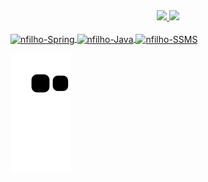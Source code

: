 <div align="center">
  <a href="https://github.com/nortonmanfrejr">
  <img height="180em" src="https://github-readme-stats.vercel.app/api?username=nortonmanfrejr&show_icons=true&theme=maroongold&include_all_commits=true&count_private=true"/>
    
    
  <img align="cente" height="180em" src="https://github-readme-stats.vercel.app/api/top-langs/?username=nortonmanfrejr&theme=maroongold"/>
</div>
  
  <div style="display: inline_block"><br>
  <img align="center" alt="nfilho-Spring" height="40" width="100" src="https://img.shields.io/badge/Spring-6DB33F?style=for-the-badge&logo=spring&logoColor=white">         <img align="center" alt="nfilho-Java" height="40" width="100" src="https://img.shields.io/badge/Java-ED8B00?style=for-the-badge&logo=java&logoColor=white">
  <img align="center" alt="nfilho-SSMS" height="40" width="100" src="https://img.shields.io/badge/Microsoft%20SQL%20Server-CC2927?style=for-the-badge&logo=microsoft%20sql%20server&logoColor=white">
 </div>
  
  
  
  ![Snake animation](https://github.com/nortonmanfrejr/nortonmanfrejr/blob/output/github-contribution-grid-snake.svg)
